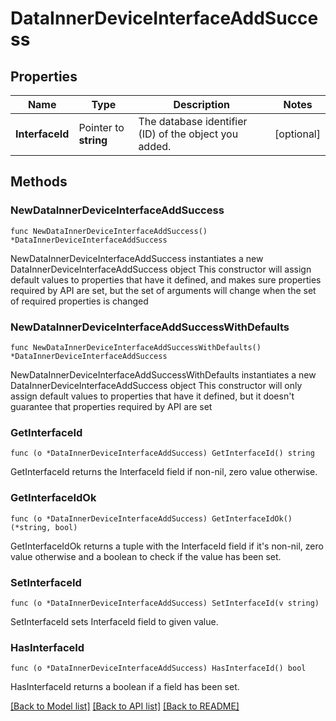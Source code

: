# DataInnerDeviceInterfaceAddSuccess

## Properties

Name | Type | Description | Notes
------------ | ------------- | ------------- | -------------
**InterfaceId** | Pointer to **string** | The database identifier (ID) of the object you added. | [optional] 

## Methods

### NewDataInnerDeviceInterfaceAddSuccess

`func NewDataInnerDeviceInterfaceAddSuccess() *DataInnerDeviceInterfaceAddSuccess`

NewDataInnerDeviceInterfaceAddSuccess instantiates a new DataInnerDeviceInterfaceAddSuccess object
This constructor will assign default values to properties that have it defined,
and makes sure properties required by API are set, but the set of arguments
will change when the set of required properties is changed

### NewDataInnerDeviceInterfaceAddSuccessWithDefaults

`func NewDataInnerDeviceInterfaceAddSuccessWithDefaults() *DataInnerDeviceInterfaceAddSuccess`

NewDataInnerDeviceInterfaceAddSuccessWithDefaults instantiates a new DataInnerDeviceInterfaceAddSuccess object
This constructor will only assign default values to properties that have it defined,
but it doesn't guarantee that properties required by API are set

### GetInterfaceId

`func (o *DataInnerDeviceInterfaceAddSuccess) GetInterfaceId() string`

GetInterfaceId returns the InterfaceId field if non-nil, zero value otherwise.

### GetInterfaceIdOk

`func (o *DataInnerDeviceInterfaceAddSuccess) GetInterfaceIdOk() (*string, bool)`

GetInterfaceIdOk returns a tuple with the InterfaceId field if it's non-nil, zero value otherwise
and a boolean to check if the value has been set.

### SetInterfaceId

`func (o *DataInnerDeviceInterfaceAddSuccess) SetInterfaceId(v string)`

SetInterfaceId sets InterfaceId field to given value.

### HasInterfaceId

`func (o *DataInnerDeviceInterfaceAddSuccess) HasInterfaceId() bool`

HasInterfaceId returns a boolean if a field has been set.


[[Back to Model list]](../README.md#documentation-for-models) [[Back to API list]](../README.md#documentation-for-api-endpoints) [[Back to README]](../README.md)


